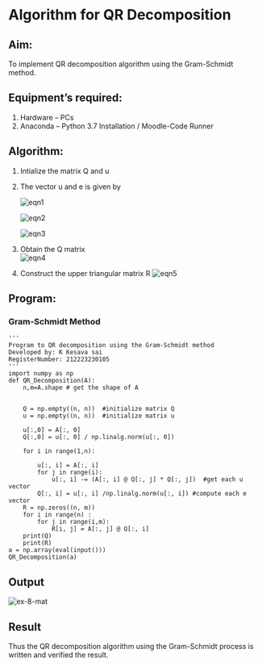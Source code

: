 # Algorithm for QR Decomposition
## Aim:
To implement QR decomposition algorithm using the Gram-Schmidt method.
## Equipment’s required:
1.	Hardware – PCs
2.	Anaconda – Python 3.7 Installation / Moodle-Code Runner
## Algorithm:
1.	Intialize the matrix Q and u
2.	The vector u and e is given by

    ![eqn1](./ex4.jpg)

    ![eqn2](./ex6.jpg)

    ![eqn3](./ex3.jpg)

3.	Obtain the Q matrix   
    ![eqn4](./ex1.jpg)
4.	Construct the upper triangular matrix R
    ![eqn5](./ex2.jpg)



## Program:
### Gram-Schmidt Method
```
''' 
Program to QR decomposition using the Gram-Schmidt method
Developed by: K Kesava sai
RegisterNumber: 212223230105
'''
import numpy as np
def QR_Decomposition(A):
    n,m=A.shape # get the shape of A
    
    
    Q = np.empty((n, n))  #initialize matrix Q
    u = np.empty((n, n))  #initialize matrix u
    
    u[:,0] = A[:, 0]
    Q[:,0] = u[:, 0] / np.linalg.norm(u[:, 0])
    
    for i in range(1,n):
        
        u[:, i] = A[:, i]
        for j in range(i):
            u[:, i] -= (A[:, i] @ Q[:, j] * Q[:, j])  #get each u vector
        Q[:, i] = u[:, i] /np.linalg.norm(u[:, i]) #compute each e vector
    R = np.zeros((n, m))
    for i in range(n) :
        for j in range(i,m):
            R[i, j] = A[:, j] @ Q[:, i]
    print(Q)
    print(R)
a = np.array(eval(input()))
QR_Decomposition(a)
```

## Output

![ex-8-mat](https://github.com/Kesavasai20/QRdecomposition/assets/138849303/29436b5d-dcec-4216-943e-c02ca0e82908)



## Result
Thus the QR decomposition algorithm using the Gram-Schmidt process is written and verified the result.
